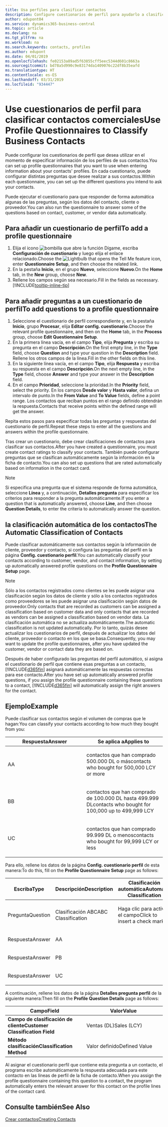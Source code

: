 ```yaml
---
title: Usa perfiles para clasificar contactos
description: Configure cuestionarios de perfil para ayudarlo a clasificar sus contactos comerciales
author: edupont04
ms.service: dynamics365-business-central
ms.topic: article
ms.devlang: na
ms.tgt_pltfrm: na
ms.workload: na
ms.search.keywords: contacts, profiles
ms.author: edupont
ms.date: 04/01/2019
ms.openlocfilehash: fe02153a89ad5f63855cff5eec5344d601c8663a
ms.sourcegitcommit: bd78a5d990c9e83174da1409076c22df8b35eafd
ms.translationtype: HT
ms.contentlocale: es-ES
ms.lasthandoff: 03/31/2019
ms.locfileid: "934447"
---
```

# <a name="use-profile-questionnaires-to-classify-business-contacts"></a><span data-ttu-id="e25ff-103">Use cuestionarios de perfil para clasificar contactos comerciales</span><span class="sxs-lookup"><span data-stu-id="e25ff-103">Use Profile Questionnaires to Classify Business Contacts</span></span>
<span data-ttu-id="e25ff-104">Puede configurar los cuestionarios de perfil que desea utilizar en el momento de especificar información de los perfiles de sus contactos.</span><span class="sxs-lookup"><span data-stu-id="e25ff-104">You can set up profile questionnaires that you want to use when entering information about your contacts' profiles.</span></span> <span data-ttu-id="e25ff-105">En cada cuestionario, puede configurar distintas preguntas que desee realizar a sus contactos.</span><span class="sxs-lookup"><span data-stu-id="e25ff-105">Within each questionnaire, you can set up the different questions you intend to ask your contacts.</span></span>  

<span data-ttu-id="e25ff-106">Puede ejecutar el cuestionario para que responder de forma automática algunas de las preguntas, según los datos del contacto, cliente o proveedor.</span><span class="sxs-lookup"><span data-stu-id="e25ff-106">You can also run the questionnaire to answer some of the questions based on contact, customer, or vendor data automatically.</span></span>  

## <a name="to-add-a-profile-questionnaire"></a><span data-ttu-id="e25ff-107">Para añadir un cuestionario de perfil</span><span class="sxs-lookup"><span data-stu-id="e25ff-107">To add a profile questionnaire</span></span>
1.  <span data-ttu-id="e25ff-108">Elija el icono ![bombilla que abre la función Dígame](media/ui-search/search_small.png "Dígame que desea hacer"), escriba **Configuración de cuestionario** y luego elija el enlace relacionado.</span><span class="sxs-lookup"><span data-stu-id="e25ff-108">Choose the ![Lightbulb that opens the Tell Me feature](media/ui-search/search_small.png "Tell me what you want to do") icon, enter **Questionnaire Setup**, and then choose the related link.</span></span>  
2.  <span data-ttu-id="e25ff-109">En la pestaña **Inicio**, en el grupo **Nuevo**, seleccione **Nuevo**.</span><span class="sxs-lookup"><span data-stu-id="e25ff-109">On the **Home** tab, in the **New** group, choose **New**.</span></span>  
3.  <span data-ttu-id="e25ff-110">Rellene los campos según sea necesario.</span><span class="sxs-lookup"><span data-stu-id="e25ff-110">Fill in the fields as necessary.</span></span> [!INCLUDE[tooltip-inline-tip](includes/tooltip-inline-tip_md.md)]  

## <a name="to-add-questions-to-a-profile-questionnaire"></a><span data-ttu-id="e25ff-111">Para añadir preguntas a un cuestionario de perfil</span><span class="sxs-lookup"><span data-stu-id="e25ff-111">To add questions to a profile questionnaire</span></span>
1.  <span data-ttu-id="e25ff-112">Seleccione el cuestionario de perfil correspondiente y, en la pestaña **Inicio**, grupo **Procesar**, elija **Editar config. cuestionario**.</span><span class="sxs-lookup"><span data-stu-id="e25ff-112">Choose the relevant profile questionnaire, and then on the **Home** tab, in the **Process** group, choose **Edit Questionnaire Setup**.</span></span>  
2.  <span data-ttu-id="e25ff-113">En la primera línea vacía, en el campo **Tipo**, elija **Pregunta** y escriba su pregunta en el campo **Descripción**.</span><span class="sxs-lookup"><span data-stu-id="e25ff-113">On the first empty line, in the **Type** field, choose **Question** and type your question in the **Description** field.</span></span> <span data-ttu-id="e25ff-114">Rellene los otros campos de la línea.</span><span class="sxs-lookup"><span data-stu-id="e25ff-114">Fill in the other fields on this line.</span></span>  
3.  <span data-ttu-id="e25ff-115">En la siguiente línea vacía, en el campo **Tipo**, elija **Respuesta** y escriba su respuesta en el campo **Descripción**.</span><span class="sxs-lookup"><span data-stu-id="e25ff-115">On the next empty line, in the **Type** field, choose **Answer** and type your answer in the **Description** field.</span></span>  
4.  <span data-ttu-id="e25ff-116">En el campo **Prioridad**, seleccione la prioridad.</span><span class="sxs-lookup"><span data-stu-id="e25ff-116">In the **Priority** field, select the priority.</span></span> <span data-ttu-id="e25ff-117">En los campos **Desde valor** y **Hasta valor**, defina un intervalo de punto.</span><span class="sxs-lookup"><span data-stu-id="e25ff-117">In the **From Value** and **To Value** fields, define a point range.</span></span> <span data-ttu-id="e25ff-118">Los contactos que reciban puntos en el rango definido obtendrán la respuesta.</span><span class="sxs-lookup"><span data-stu-id="e25ff-118">Contacts that receive points within the defined range will get the answer.</span></span>  

<span data-ttu-id="e25ff-119">Repita estos pasos para especificar todas las preguntas y respuestas del cuestionario de perfil.</span><span class="sxs-lookup"><span data-stu-id="e25ff-119">Repeat these steps to enter all the questions and answers within the profile questionnaire.</span></span>

<span data-ttu-id="e25ff-120">Tras crear un cuestionario, debe crear clasificaciones de contactos para clasificar sus contactos.</span><span class="sxs-lookup"><span data-stu-id="e25ff-120">After you have created a questionnaire, you must create contact ratings to classify your contacts.</span></span> <span data-ttu-id="e25ff-121">También puede configurar preguntas que se clasifican automáticamente según la información en la ficha de contacto.</span><span class="sxs-lookup"><span data-stu-id="e25ff-121">You can also set up questions that are rated automatically based on information in the contact card.</span></span>  

> [!NOTE]
> <span data-ttu-id="e25ff-122">Si especifica una pregunta que el sistema responde de forma automática, seleccione <STRONG>Línea</STRONG> y, a continuación, <STRONG>Detalles pregunta</STRONG> para especificar los criterios para responder a la pregunta automáticamente.</span><span class="sxs-lookup"><span data-stu-id="e25ff-122">If you enter a question that is automatically answered, choose <STRONG>Line</STRONG>, and then choose <STRONG>Question Details</STRONG>, to enter the criteria to automatically answer the question.</span></span>

## <a name="the-automatic-classification-of-contacts"></a><span data-ttu-id="e25ff-123">la clasificación automática de los contactos</span><span class="sxs-lookup"><span data-stu-id="e25ff-123">The Automatic Classification of Contacts</span></span>
<span data-ttu-id="e25ff-124">Puede clasificar automáticamente sus contactos según la información de cliente, proveedor y contacto, si configura las preguntas del perfil en la página **Config. cuestionario perfil**.</span><span class="sxs-lookup"><span data-stu-id="e25ff-124">You can automatically classify your contacts according to customer, vendor, and contact information, by setting up automatically answered profile questions on the **Profile Questionnaire Setup** page.</span></span>  

> [!NOTE]
> <span data-ttu-id="e25ff-125">Sólo a los contactos registrados como clientes se les puede asignar una clasificación según los datos de cliente y sólo a los contactos registrados como proveedores se les puede asignar una clasificación según datos de proveedor.</span><span class="sxs-lookup"><span data-stu-id="e25ff-125">Only contacts that are recorded as customers can be assigned a classification based on customer data and only contacts that are recorded as vendors can be assigned a classification based on vendor data.</span></span> <span data-ttu-id="e25ff-126">La clasificación automática no se actualiza automáticamente.</span><span class="sxs-lookup"><span data-stu-id="e25ff-126">The automatic classification is not updated automatically.</span></span> <span data-ttu-id="e25ff-127">Por lo tanto, quizás desee actualizar los cuestionarios de perfil, después de actualizar los datos del cliente, proveedor o contacto en los que se basa.</span><span class="sxs-lookup"><span data-stu-id="e25ff-127">Consequently, you may want to update the profile questionnaires, after you have updated the customer, vendor or contact data they are based on.</span></span>  

<span data-ttu-id="e25ff-128">Después de haber configurado las preguntas del perfil automático, si asigna el cuestionario de perfil que contiene esas preguntas a un contacto, [!INCLUDE[d365fin](includes/d365fin_md.md)] asignará automáticamente las respuestas correctas para ese contacto.</span><span class="sxs-lookup"><span data-stu-id="e25ff-128">After you have set up automatically answered profile questions, if you assign the profile questionnaire containing these questions to a contact, [!INCLUDE[d365fin](includes/d365fin_md.md)] will automatically assign the right answers for the contact.</span></span>  

## <a name="example"></a><span data-ttu-id="e25ff-129">Ejemplo</span><span class="sxs-lookup"><span data-stu-id="e25ff-129">Example</span></span>
<span data-ttu-id="e25ff-130">Puede clasificar sus contactos según el volumen de compras que le hagan:</span><span class="sxs-lookup"><span data-stu-id="e25ff-130">You can classify your contacts according to how much they bought from you:</span></span>

<table>
<colgroup>
<col style="width: 50%" />
<col style="width: 50%" />
</colgroup>
<thead>
<tr class="header">
<th><span data-ttu-id="e25ff-131"><strong>Respuesta</strong></span><span class="sxs-lookup"><span data-stu-id="e25ff-131"><strong>Answer</strong></span></span></th>
<th><span data-ttu-id="e25ff-132"><strong>Se aplica a</strong></span><span class="sxs-lookup"><span data-stu-id="e25ff-132"><strong>Applies to</strong></span></span></th>
</tr>
</thead>
<tbody>
<tr class="odd">
<td><p><span data-ttu-id="e25ff-133">A</span><span class="sxs-lookup"><span data-stu-id="e25ff-133">A</span></span></p></td>
<td><p><span data-ttu-id="e25ff-134">contactos que han comprado 500.000 DL o más</span><span class="sxs-lookup"><span data-stu-id="e25ff-134">contacts who bought for 500,000 LCY or more</span></span></p></td>
</tr>
<tr class="even">
<td><p><span data-ttu-id="e25ff-135">B</span><span class="sxs-lookup"><span data-stu-id="e25ff-135">B</span></span></p></td>
<td><p><span data-ttu-id="e25ff-136">contactos que han comprado de 100.000 DL hasta 499.999 DL</span><span class="sxs-lookup"><span data-stu-id="e25ff-136">contacts who bought for 100,000 up to 499,999 LCY</span></span></p></td>
</tr>
<tr class="odd">
<td><p><span data-ttu-id="e25ff-137">U</span><span class="sxs-lookup"><span data-stu-id="e25ff-137">C</span></span></p></td>
<td><p><span data-ttu-id="e25ff-138">contactos que han comprado 99.999 DL o menos</span><span class="sxs-lookup"><span data-stu-id="e25ff-138">contacts who bought for 99,999 LCY or less</span></span></p></td>
</tr>
</tbody>
</table>

<span data-ttu-id="e25ff-139">Para ello, rellene los datos de la página **Config. cuestionario perfil** de esta manera:</span><span class="sxs-lookup"><span data-stu-id="e25ff-139">To do this, fill on the **Profile Questionnaire Setup** page as follows:</span></span>


<table>
<colgroup>
<col style="width: 20%" />
<col style="width: 20%" />
<col style="width: 20%" />
<col style="width: 20%" />
<col style="width: 20%" />
</colgroup>
<thead>
<tr class="header">
<th><span data-ttu-id="e25ff-140"><strong>Escriba</strong></span><span class="sxs-lookup"><span data-stu-id="e25ff-140"><strong>Type</strong></span></span></th>
<th><span data-ttu-id="e25ff-141"><strong>Descripción</strong></span><span class="sxs-lookup"><span data-stu-id="e25ff-141"><strong>Description</strong></span></span></th>
<th><span data-ttu-id="e25ff-142"><strong>Clasificación automática</strong></span><span class="sxs-lookup"><span data-stu-id="e25ff-142"><strong>Automatic Classification</strong></span></span></th>
<th><span data-ttu-id="e25ff-143"><strong>Desde valor</strong></span><span class="sxs-lookup"><span data-stu-id="e25ff-143"><strong>From Value</strong></span></span></th>
<th><span data-ttu-id="e25ff-144"><strong>Hasta valor</strong></span><span class="sxs-lookup"><span data-stu-id="e25ff-144"><strong>To Value</strong></span></span></th>
</tr>
</thead>
<tbody>
<tr class="odd">
<td><p><span data-ttu-id="e25ff-145">Pregunta</span><span class="sxs-lookup"><span data-stu-id="e25ff-145">Question</span></span></p></td>
<td><p><span data-ttu-id="e25ff-146">Clasificación ABC</span><span class="sxs-lookup"><span data-stu-id="e25ff-146">ABC Classification</span></span></p></td>
<td><p><span data-ttu-id="e25ff-147">Haga clic para activar el campo</span><span class="sxs-lookup"><span data-stu-id="e25ff-147">Click to insert a check mark</span></span></p></td>
<td><p> </p></td>
<td><p> </p></td>
</tr>
<tr class="even">
<td><p><span data-ttu-id="e25ff-148">Respuesta</span><span class="sxs-lookup"><span data-stu-id="e25ff-148">Answer</span></span></p></td>
<td><p><span data-ttu-id="e25ff-149">A</span><span class="sxs-lookup"><span data-stu-id="e25ff-149">A</span></span></p></td>
<td><p> </p></td>
<td><p><span data-ttu-id="e25ff-150">500.000</span><span class="sxs-lookup"><span data-stu-id="e25ff-150">500,000</span></span></p></td>
<td><p> </p></td>
</tr>
<tr class="odd">
<td><p><span data-ttu-id="e25ff-151">Respuesta</span><span class="sxs-lookup"><span data-stu-id="e25ff-151">Answer</span></span></p></td>
<td><p><span data-ttu-id="e25ff-152">P</span><span class="sxs-lookup"><span data-stu-id="e25ff-152">B</span></span></p></td>
<td><p> </p></td>
<td><p><span data-ttu-id="e25ff-153">100,000</span><span class="sxs-lookup"><span data-stu-id="e25ff-153">100,000</span></span></p></td>
<td><p><span data-ttu-id="e25ff-154">499,999</span><span class="sxs-lookup"><span data-stu-id="e25ff-154">499,999</span></span></p></td>
</tr>
<tr class="even">
<td><p><span data-ttu-id="e25ff-155">Respuesta</span><span class="sxs-lookup"><span data-stu-id="e25ff-155">Answer</span></span></p></td>
<td><p><span data-ttu-id="e25ff-156">U</span><span class="sxs-lookup"><span data-stu-id="e25ff-156">C</span></span></p></td>
<td><p> </p></td>
<td><p> </p></td>
<td><p><span data-ttu-id="e25ff-157">99,999</span><span class="sxs-lookup"><span data-stu-id="e25ff-157">99,999</span></span></p></td>
</tr>
</tbody>
</table>

<span data-ttu-id="e25ff-158">A continuación, rellene los datos de la página **Detalles pregunta perfil** de la siguiente manera:</span><span class="sxs-lookup"><span data-stu-id="e25ff-158">Then fill on the **Profile Question Details** page as follows:</span></span>
<table>
<colgroup>
<col style="width: 50%" />
<col style="width: 50%" />
</colgroup>
<thead>
<tr class="header">
<th><span data-ttu-id="e25ff-159"><strong>Campo</strong></span><span class="sxs-lookup"><span data-stu-id="e25ff-159"><strong>Field</strong></span></span></th>
<th><span data-ttu-id="e25ff-160"><strong>Valor</strong></span><span class="sxs-lookup"><span data-stu-id="e25ff-160"><strong>Value</strong></span></span></th>
</tr>
</thead>
<tbody>
<tr>
<td><span data-ttu-id="e25ff-161"><strong>Campo de clasificación de cliente</strong></span><span class="sxs-lookup"><span data-stu-id="e25ff-161"><strong>Customer Classification Field</strong></span></span></td>
<td><span data-ttu-id="e25ff-162"><emphasis>Ventas (DL)</emphasis></span><span class="sxs-lookup"><span data-stu-id="e25ff-162"><emphasis>Sales (LCY)</emphasis></span></span></td>
</tr>
<tr>
<td><span data-ttu-id="e25ff-163"><strong>Método clasificación</strong></span><span class="sxs-lookup"><span data-stu-id="e25ff-163"><strong>Classification Method</strong></span></span></td>
<td><span data-ttu-id="e25ff-164"><emphasis>Valor definido</emphasis></span><span class="sxs-lookup"><span data-stu-id="e25ff-164"><emphasis>Defined Value</emphasis></span></span></td>
</tr>
</tbody>
</table>

<span data-ttu-id="e25ff-165">Al asignar el cuestionario perfil que contiene esta pregunta a un contacto, el programa escribe automáticamente la respuesta adecuada para este contacto en las líneas de perfil de la ficha de contacto.</span><span class="sxs-lookup"><span data-stu-id="e25ff-165">When you assign the profile questionnaire containing this question to a contact, the program automatically enters the relevant answer for this contact on the profile lines of the contact card.</span></span>

## <a name="see-also"></a><span data-ttu-id="e25ff-166">Consulte también</span><span class="sxs-lookup"><span data-stu-id="e25ff-166">See Also</span></span>
[<span data-ttu-id="e25ff-167">Crear contactos</span><span class="sxs-lookup"><span data-stu-id="e25ff-167">Creating Contacts</span></span>](marketing-create-contact-companies.md)  
